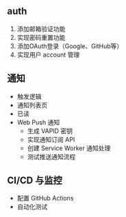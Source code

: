 ## auth
1. 添加邮箱验证功能
2. 实现密码重置功能
3. 添加OAuth登录（Google、GitHub等）
4. 实现用户 account 管理


## 通知
- 触发逻辑
- 通知列表页
- 已读
- Web Push 通知
    - 生成 VAPID 密钥
    - 实现通知订阅 API
    - 创建 Service Worker 通知处理
    - 测试推送通知流程

## CI/CD 与监控
- 配置 GitHub Actions
- 自动化测试